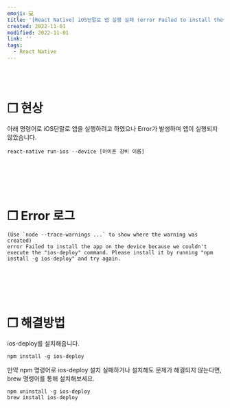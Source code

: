 ```yaml
---
emoji: 💻
title: '[React Native] iOS단말로 앱 실행 실패 (error Failed to install the app on the device because we couldn't execute the "ios-deploy" command)'
created: 2022-11-01
modified: 2022-11-01
link: ''
tags:
  - React Native
---
```

<br></br>



# **❐ 현상**
아래 명령어로 iOS단말로 앱을 실행하려고 하였으나 Error가 발생하며 앱이 실행되지 않았습니다.
```
react-native run-ios --device [아이폰 장비 이름]
```
<br></br><br></br>



# **❐ Error 로그** 
```undefined isWrap
(Use `node --trace-warnings ...` to show where the warning was created)
error Failed to install the app on the device because we couldn't execute the "ios-deploy" command. Please install it by running "npm install -g ios-deploy" and try again.
```
<br></br><br></br>



# **❐ 해결방법**
ios-deploy를 설치해줍니다.
```
npm install -g ios-deploy
```

만약 npm 명령어로 ios-deploy 설치 실패하거나 설치해도 문제가 해결되지 않는다면, brew 명령어를 통해 설치해보세요.
```
npm uninstall -g ios-deploy
brew install ios-deploy
```
<br></br><br></br>
